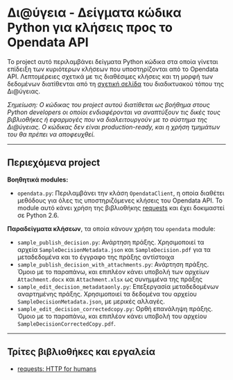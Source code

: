 Δι@ύγεια - Δείγματα κώδικα Python για κλήσεις προς το Opendata API
==================================================================

Το project αυτό περιλαμβάνει δείγματα Python κώδικα στα οποία γίνεται επίδειξη
των κυριότερων κλήσεων που υποστηρίζονται από το Opendata API. Λεπτομέρειες
σχετικά με τις διαθέσιμες κλήσεις και τη μορφή των δεδομένων διατίθενται από τη
[σχετική σελίδα](https://test3.diavgeia.gov.gr/api/help) του διαδικτυακού τόπου της Δι@ύγειας.


*Σημείωση: Ο κώδικας του  project αυτoύ διατίθεται ως βοήθημα στους Python developers οι οποίοι ενδιαφέρονται να αναπτύξουν τις δικές τους βιβλιοθήκες ή εφαρμογές που να διαλειτουργούν με το σύστημα της Δι@ύγειας. Ο κώδικας δεν είναι production-ready, και η χρήση τμημάτων του θα πρέπει να αποφευχθεί.*

---



Περιεχόμενα project
-------------------

**Βοηθητικά modules:**

- ```opendata.py```: Περιλαμβάνει την κλάση ```OpendataClient```, η οποία διαθέτει μεθόδους για όλες τις υποστηριζόμενες κλήσεις του Opendata API. Το module αυτό κάνει χρήση της βιβλιοθήκης [requests](http://docs.python-requests.org) και έχει δοκιμαστεί σε Python 2.6.

**Παραδείγματα κλήσεων**, τα οποία κάνουν χρήση του ```opendata```  module:

- ```sample_publish_decision.py```: Ανάρτηση πράξης. Χρησιμοποιεί τα αρχεία ```SampleDecisionMetadata.json``` και ```SampleDecision.pdf``` για τα μεταδεδομένα και το έγγραφο της πράξης αντίστοιχα
- ```sample_publish_decision_with_attachments.py```: Ανάρτηση πράξης. Όμοιο με το παραπάνω, και επιπλέον κάνει υποβολή των αρχείων ```Attachment.docx``` και ```Attachment.xlsx``` ως συνημμένα της πράξης
- ```sample_edit_decision_metadataonly.py```: Επεξεργασία μεταδεδομένων αναρτημένης πράξης. Χρησιμοποιεί τα δεδομένα του αρχείου ```SampleDecisionMetadata.json```, με μερικές αλλαγές. 
- ```sample_edit_decision_correctedcopy.py```: Ορθή επανάληψη πράξης. Όμοιο με το παραπάνω, και επιπλέον κάνει υποβολή του αρχείου ```SampleDecisionCorrectedCopy.pdf```.


---

Τρίτες βιβλιοθήκες και εργαλεία
-------------------------------

- [requests: HTTP for humans](http://docs.python-requests.org)


